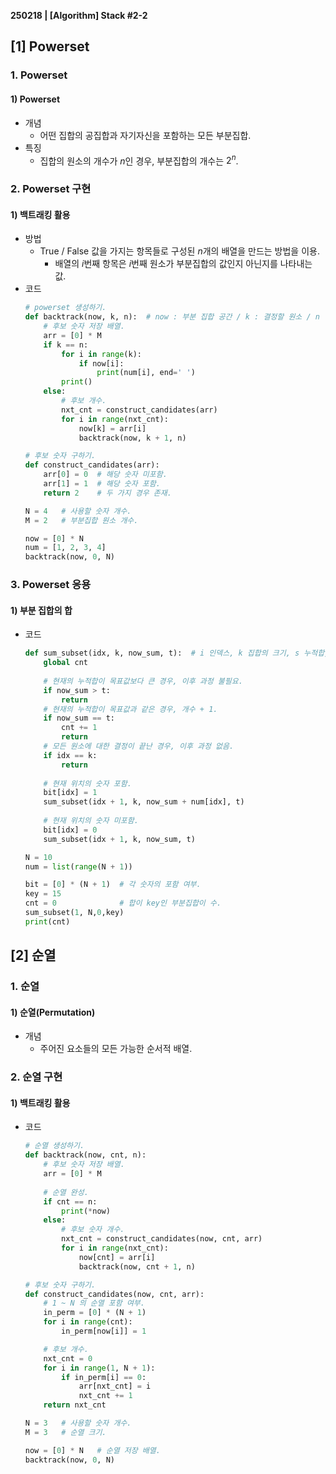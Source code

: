 **250218 | [Algorithm] Stack #2-2**

## [1] Powerset
### 1. Powerset
#### 1) Powerset
- 개념
    - 어떤 집합의 공집합과 자기자신을 포함하는 모든 부분집합.
- 특징
    - 집합의 원소의 개수가 $n$인 경우, 부분집합의 개수는 $2^n$.

### 2. Powerset 구현
#### 1) 백트래킹 활용
- 방법
    - True / False 값을 가지는 항목들로 구성된 $n$개의 배열을 만드는 방법을 이용.
        - 배열의 $i$번째 항목은 $i$번째 원소가 부분집합의 값인지 아닌지를 나타내는 값. 
- 코드
    ```python
    # powerset 생성하기.
    def backtrack(now, k, n):  # now : 부분 집합 공간 / k : 결정할 원소 / n : 원소 개수.
        # 후보 숫자 저장 배열.
        arr = [0] * M
        if k == n:
            for i in range(k):
                if now[i]:
                    print(num[i], end=' ')
            print()
        else:
            # 후보 개수.
            nxt_cnt = construct_candidates(arr)
            for i in range(nxt_cnt):
                now[k] = arr[i]
                backtrack(now, k + 1, n)
    
    # 후보 숫자 구하기.
    def construct_candidates(arr):
        arr[0] = 0  # 해당 숫자 미포함.
        arr[1] = 1  # 해당 숫자 포함.
        return 2    # 두 가지 경우 존재.
    
    N = 4   # 사용할 숫자 개수.
    M = 2   # 부분집합 원소 개수.
    
    now = [0] * N
    num = [1, 2, 3, 4]
    backtrack(now, 0, N)
    ```

### 3. Powerset 응용
#### 1) 부분 집합의 합
- 코드
    ```python
    def sum_subset(idx, k, now_sum, t):  # i 인덱스, k 집합의 크기, s 누적합, t 목표값
        global cnt
        
        # 현재의 누적합이 목표값보다 큰 경우, 이후 과정 불필요.
        if now_sum > t:
            return
        # 현재의 누적합이 목표값과 같은 경우, 개수 + 1.
        if now_sum == t:
            cnt += 1
            return
        # 모든 원소에 대한 결정이 끝난 경우, 이후 과정 없음.
        if idx == k:
            return
        
        # 현재 위치의 숫자 포함.
        bit[idx] = 1
        sum_subset(idx + 1, k, now_sum + num[idx], t)
        
        # 현재 위치의 숫자 미포함.
        bit[idx] = 0
        sum_subset(idx + 1, k, now_sum, t)
    
    N = 10
    num = list(range(N + 1))
    
    bit = [0] * (N + 1)  # 각 숫자의 포함 여부.
    key = 15
    cnt = 0              # 합이 key인 부분집합이 수.
    sum_subset(1, N,0,key)
    print(cnt)
    ```

## [2] 순열
### 1. 순열
#### 1) 순열(Permutation)
- 개념
    - 주어진 요소들의 모든 가능한 순서적 배열.

### 2. 순열 구현
#### 1) 백트래킹 활용
- 코드
    ```python
    # 순열 생성하기.
    def backtrack(now, cnt, n):
        # 후보 숫자 저장 배열.
        arr = [0] * M
        
        # 순열 완성.
        if cnt == n:
            print(*now)
        else:
            # 후보 숫자 개수.
            nxt_cnt = construct_candidates(now, cnt, arr)
            for i in range(nxt_cnt):
                now[cnt] = arr[i]
                backtrack(now, cnt + 1, n)
    
    # 후보 숫자 구하기.
    def construct_candidates(now, cnt, arr):
        # 1 ~ N 의 순열 포함 여부.
        in_perm = [0] * (N + 1)
        for i in range(cnt):
            in_perm[now[i]] = 1
    
        # 후보 개수.
        nxt_cnt = 0
        for i in range(1, N + 1):
            if in_perm[i] == 0:
                arr[nxt_cnt] = i
                nxt_cnt += 1
        return nxt_cnt
    
    N = 3   # 사용할 숫자 개수.
    M = 3   # 순열 크기.
    
    now = [0] * N   # 순열 저장 배열.
    backtrack(now, 0, N)
    ```
